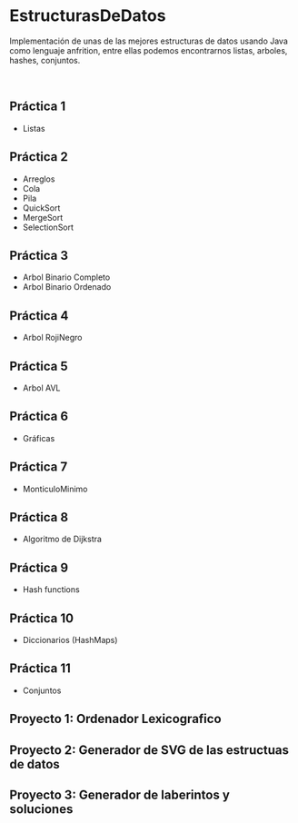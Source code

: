 # EstructurasDeDatos
Implementación de unas de las mejores estructuras de datos usando Java como lenguaje anfrition, entre ellas podemos encontrarnos listas, arboles, hashes, conjuntos.

<br>

## Práctica 1 

- Listas

## Práctica 2 

- Arreglos 
- Cola 
- Pila 
- QuickSort 
- MergeSort 
- SelectionSort 

## Práctica 3

- Arbol Binario Completo 
- Arbol Binario Ordenado 

## Práctica 4 

- Arbol RojiNegro 

## Práctica 5 

- Arbol AVL 

## Práctica 6 

- Gráficas

## Práctica 7 

- MonticuloMinimo 

## Práctica 8 

- Algoritmo de Dijkstra 

## Práctica 9 

- Hash functions

## Práctica 10 

- Diccionarios (HashMaps)

## Práctica 11 

- Conjuntos

## Proyecto 1: Ordenador Lexicografico 
## Proyecto 2: Generador de SVG de las estructuas de datos
## Proyecto 3: Generador de laberintos y soluciones
